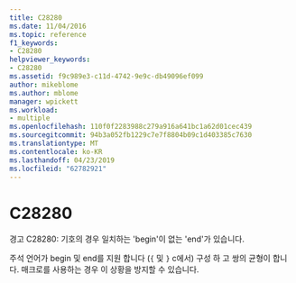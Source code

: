 ```yaml
---
title: C28280
ms.date: 11/04/2016
ms.topic: reference
f1_keywords:
- C28280
helpviewer_keywords:
- C28280
ms.assetid: f9c989e3-c11d-4742-9e9c-db49096ef099
author: mikeblome
ms.author: mblome
manager: wpickett
ms.workload:
- multiple
ms.openlocfilehash: 110f0f2283988c279a916a641bc1a62d01cec439
ms.sourcegitcommit: 94b3a052fb1229c7e7f8804b09c1d403385c7630
ms.translationtype: MT
ms.contentlocale: ko-KR
ms.lasthandoff: 04/23/2019
ms.locfileid: "62782921"
---
```

# <a name="c28280"></a>C28280
경고 C28280: 기호의 경우 일치하는 'begin'이 없는 'end'가 있습니다.

 주석 언어가 begin 및 end를 지원 합니다 (`{` 및 `}` c에서) 구성 하 고 쌍의 균형이 합니다. 매크로를 사용하는 경우 이 상황을 방지할 수 있습니다.